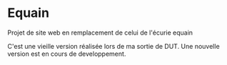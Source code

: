 # Equain
Projet de site web en remplacement de celui de l'écurie equain

C'est une vieille version réalisée lors de ma sortie de DUT.
Une nouvelle version est en cours de developpement.

